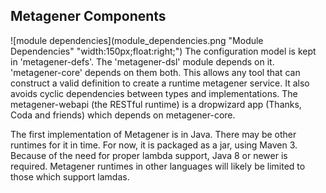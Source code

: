 ## Metagener Components

![module dependencies](module_dependencies.png "Module Dependencies" "width:150px;float:right;") The configuration model is kept in 'metagener-defs'. The 'metagener-dsl' module depends on it. 'metagener-core' depends on them both. This allows any tool that can construct a valid definition to create a runtime metagener service. It also avoids cyclic dependencies between types and implementations. The metagener-webapi (the RESTful runtime) is a dropwizard app (Thanks, Coda and friends) which depends on metagener-core.

The first implementation of Metagener is in Java. There may be other runtimes for it in time. For now, it is packaged as a jar, using Maven 3. Because of the need for proper lambda support, Java 8 or newer is required. Metagener runtimes in other languages will likely be limited to those which support lamdas.

